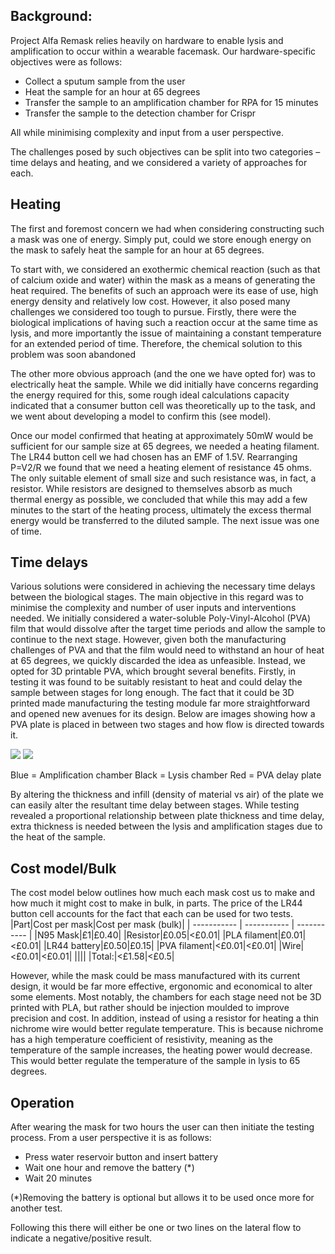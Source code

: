 ## Background:

Project Alfa Remask relies heavily on hardware to enable lysis and amplification to occur within a wearable facemask. Our hardware-specific objectives were as follows:

* Collect a sputum sample from the user
* Heat the sample for an hour at 65 degrees
* Transfer the sample to an amplification chamber for RPA for 15 minutes
* Transfer the sample to the detection chamber for Crispr

All while minimising complexity and input from a user perspective.

The challenges posed by such objectives can be split into two categories – time delays and heating, and we considered a variety of approaches for each. 

## Heating

The first and foremost concern we had when considering constructing such a mask was one of energy. Simply put, could we store enough energy on the mask to safely heat the sample for an hour at 65 degrees.

To start with, we considered an exothermic chemical reaction (such as that of calcium oxide and water) within the mask as a means of generating the heat required. The benefits of such an approach were its ease of use, high energy density and relatively low cost. However, it also posed many challenges we considered too tough to pursue. Firstly, there were the biological implications of having such a reaction occur at the same time as lysis, and more importantly the issue of maintaining a constant temperature for an extended period of time. Therefore, the chemical solution to this problem was soon abandoned

The other more obvious approach (and the one we have opted for) was to electrically heat the sample. While we did initially have concerns regarding the energy required for this, some rough ideal calculations capacity indicated that a consumer button cell was theoretically up to the task, and we went about developing a model to confirm this (see model). 

Once our model confirmed that heating at approximately 50mW would be sufficient for our sample size at 65 degrees, we needed a heating filament. The LR44 button cell we had chosen has an EMF of 1.5V. Rearranging P=V2/R we found that we need a heating element of resistance 45 ohms. The only suitable element of small size and such resistance was, in fact, a resistor. While resistors are designed to themselves absorb as much thermal energy as possible, we concluded that while this may add a few minutes to the start of the heating process, ultimately the excess thermal energy would be transferred to the diluted sample. The next issue was one of time.

## Time delays

Various solutions were considered in achieving the necessary time delays between the biological stages. The main objective in this regard was to minimise the complexity and number of user inputs and interventions needed. We initially considered a water-soluble Poly-Vinyl-Alcohol (PVA) film that would dissolve after the target time periods and allow the sample to continue to the next stage. However, given both the manufacturing challenges of PVA and that the film would need to withstand an hour of heat at 65 degrees, we quickly discarded the idea as unfeasible. Instead, we opted for 3D printable PVA, which brought several benefits. Firstly, in testing it was found to be suitably resistant to heat and could delay the sample between stages for long enough. The fact that it could be 3D printed made manufacturing the testing module far more straightforward and opened new avenues for its design. Below are images showing how a PVA plate is placed in between two stages and how flow is directed towards it. 

![](https://static.igem.wiki/teams/4508/wiki/hardware/hardware-mask.png)
![](https://static.igem.wiki/teams/4508/wiki/hardware/hardware-mask-2.png)

Blue = Amplification chamber
Black = Lysis chamber
Red = PVA delay plate

By altering the thickness and infill (density of material vs air) of the plate we can easily alter the resultant time delay between stages. While testing revealed a proportional relationship between plate thickness and time delay, extra thickness is needed between the lysis and amplification stages due to the heat of the sample. 

## Cost model/Bulk

The cost model below outlines how much each mask cost us to make and how much it might cost to make in bulk, in parts. The price of the LR44 button cell accounts for the fact that each can be used for two tests. 
|Part|Cost per mask|Cost per mask (bulk)|
| ----------- | ----------- | ----------- |
|N95 Mask|£1|£0.40|
|Resistor|£0.05|<£0.01|
|PLA filament|£0.01|<£0.01|
|LR44 battery|£0.50|£0.15|
|PVA filament|<£0.01|<£0.01|
|Wire|<£0.01|<£0.01|
||||
|Total:|<£1.58|<£0.5|

However, while the mask could be mass manufactured with its current design, it would be far more effective, ergonomic and economical to alter some elements. Most notably, the chambers for each stage need not be 3D printed with PLA, but rather should be injection moulded to improve precision and cost. In addition, instead of using a resistor for heating a thin nichrome wire would better regulate temperature. This is because nichrome has a high temperature coefficient of resistivity, meaning as the temperature of the sample increases, the heating power would decrease. This would better regulate the temperature of the sample in lysis to 65 degrees.

## Operation

After wearing the mask for two hours the user can then initiate the testing process. From a user perspective it is as follows:

* Press water reservoir button and insert battery
* Wait one hour and remove the battery (*)
* Wait 20 minutes


(*)Removing the battery is optional but allows it to be used once more for another test.

Following this there will either be one or two lines on the lateral flow to indicate a negative/positive result.






















